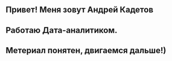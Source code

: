 ## Привет! Меня зовут Андрей Кадетов
## Работаю Дата-аналитиком. 
## Метериал понятен, двигаемся дальше!)

